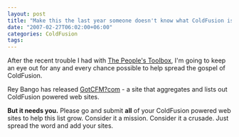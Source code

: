 ```yaml
---
layout: post
title: "Make this the last year someone doesn't know what ColdFusion is!"
date: "2007-02-27T06:02:00+06:00"
categories: ColdFusion 
tags: 
---
```


After the recent trouble I had with <a href="http://www.thepeoplestoolbox.com/programmers/">The People's Toolbox</a>, I'm going to keep an eye out for any and every chance possible to help spread the gospel of ColdFusion. 

Rey Bango has released <a href="http://www.gotcfm.com/">GotCFM?com</a> - a site that aggregates and lists out ColdFusion powered web sites.

<b>But it needs you.</b> Please go and submit <b>all</b> of your ColdFusion powered web sites to help this list grow. Consider it a mission. Consider it a crusade. Just spread the word and add your sites.